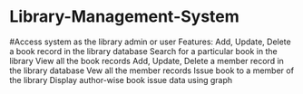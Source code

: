 # Library-Management-System
#Access system as the library admin or user
Features:
Add, Update, Delete a book record in the library database
Search for a particular book in the library
View all the book records
Add, Update, Delete a member record in the library database
Vew all the member records
Issue book to a member of the library
Display author-wise book issue data using graph
